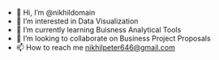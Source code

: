- 👋 Hi, I’m @nikhildomain
- 👀 I’m interested in Data Visualization
- 🌱 I’m currently learning Buisness Analytical Tools
- 💞️ I’m looking to collaborate on Business Project Proposals
- 📫 How to reach me nikhilpeter646@gmail.com

<!---
nikhildomain/nikhildomain is a ✨ special ✨ repository because its `README.md` (this file) appears on your GitHub profile.
You can click the Preview link to take a look at your changes.
--->
